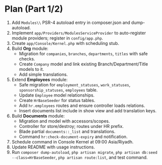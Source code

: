 # Plan (Part 1/2)

1. Add `Modules\\` PSR-4 autoload entry in composer.json and dump-autoload.
2. Implement `app/Providers/ModulesServiceProvider` to auto-register module providers; register in `config/app.php`.
3. Create `app/Console/Kernel.php` with scheduling stub.
4. Build **Org** module:
   - Migration for `companies`, `branches`, `departments`, `titles` with safe checks.
   - Create `Company` model and link existing Branch/Department/Title models to it.
   - Add simple translations.
5. Extend **Employees** module:
   - Safe migration for `employment_statuses`, `work_statuses`, `sponsorship_statuses`, `employees` table.
   - Update `Employee` model relationships.
   - Create `HrBaseSeeder` for status tables.
   - Add `hr.employees` routes and ensure controller loads relations.
   - Insert documents list include in show view and add translation keys.
6. Build **Documents** module:
   - Migration and model with accessors/scopes.
   - Controller for store/destroy; routes under HR prefix.
   - Blade partial `documents::_list` and translations.
   - Command `hr:check-document-expiry` and notification.
7. Schedule command in Console Kernel at 09:00 Asia/Riyadh.
8. Update README with usage instructions.
9. Run `composer dump-autoload`, `php artisan migrate`, `php artisan db:seed --class=HrBaseSeeder`, `php artisan route:list`, and test command.

